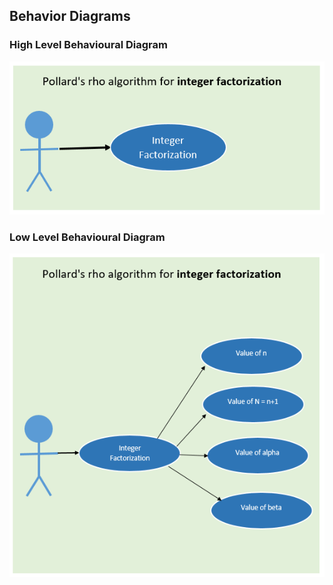 ## Behavior Diagrams

### High Level Behavioural Diagram
![High Level Usecase Diagram](https://github.com/pradhanamit/SDLC-Project/blob/main/2-Architecture/Behavior%20Diagrams/HighLevel-.PNG)

### Low Level Behavioural Diagram
![Low Level Usecase Diagram](https://github.com/pradhanamit/SDLC-Project/blob/main/2-Architecture/Behavior%20Diagrams/LowLevel-.PNG)
